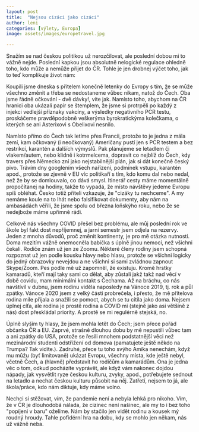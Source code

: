 ```yaml
---
layout: post
title:  "Nejsou cizáci jako cizáci"
author: leni
categories: [výlety, Evropa]
image: assets/images/europetravel.jpg

---
```


Snažím se nad českou politikou už nerozčilovat, ale poslední dobou mi to vážně nejde. Poslední kapkou jsou absolutně nelogické regulace ohledně toho, kdo může a nemůže přijet do ČR. Tohle je jen drobnej výčet toho, jak to teď komplikuje život nám:

Koupili jsme dneska s přítelem konečně letenky do Evropy s tím, že se může všechno změnit a třeba se nedostaneme vůbec nikam, natož do Čech. Oba jsme řádně očkování - dvě dávky!, víte jak. Namísto toho, abychom na ČR hranici oba ukázali papír se štemplem, že jsme si protrpěli po každý z injekci vedlejší příznaky vakcíny, a výsledky negativního PCR testu, proskáčeme pravděpodobně veškerýma byrokratickýma kolečkama, o kterých se ani Asterixovi s Obelixovi nesnilo.

Namísto přímo do Čech tak letíme přes Francii, protože to je jedna z mála zemí, kam očkovaný (i neočkovaný) Američany pustí jen s PCR testem a bez restrikcí, karantén a dalších výmyslů. Pak plánujeme se letadlem či vlakem/autem, nebo klidně i kotrmelcema, dopravit co nejblíž do Čech, kdy travers přes Německo zní jako nejstabilnější plán, jak si dát konečně český pivo. Trávím dny googlením všech nařízení, podmínek vstupu, karantén apod., protože se zjevně v EU víc politikaří s tím, kdo komu dal nebo nedal, než že by se domlouvalo, co dává smysl. Itinerář cesty máme momentálně propočítanej na hodiny, takže to vypadá, že místo návštěvy jedeme Evropu spíš obléhat. Česko totiž příteli vzkazuje, že "cizáky tu nechceme". A my nemáme koule na to lhát nebo falsifikovat dokumenty, aby nám na ambasádách věřili, že jsme spolu od března loňskýho roku, nebo že se nedejbože máme upřimně rádi.

Celkově nás všechny COVID přešel bez problému, ale můj poslední rok ve škole byl fakt dost nepříjemnej, a jarní semestr jsem odjela na rezervy. Jeden z mnoha důvodů, proč změnit kontinenty, je pro mě otázka nutnosti. Doma mezitím vážně onemocněla babička s úplně jinou nemocí, než všichni čekali. Rodiče znám už jen ze Zoomu. Některé členy rodiny jsem schopná rozpoznat už jen podle kousku hlavy nebo hlasu, protože se všichni logicky do jedný obrazovky nevejdou a ne všichni si sami zvládnou zapnout Skype/Zoom. Pes podle mě už zapomněl, že existuju. Kromě hrstky kamaradů, kteří mají taky sami co dělat, aby zůstali jakž takž nad věcí v době covidu, mam minimálni kontakt s Čechama. Až na bráchu, co nás navštívil v dubnu, jsem rodinu viděla naposledy na Vánoce 2019, tj. rok a půl zpátky. Vánoce 2020 jsem z velký části probrečela, i přesto, že mě přítelova rodina mile přijala a snažili se pomoct, abych se tu cítila jako doma. Nejsem úplnej cíťa, ale rodina je prostě rodina a COVID mi (stejně jako asi většině z nás) dost přeskládal priority. A prostě se mi regulérně stejská, no.

Úplně slyším ty hlasy, že jsem mohla letět do Čech; jsem přece pořád občanka ČR a EU. Zaprvé, strašně dlouhou dobu by mě nepustili vůbec tam a ani zpátky do USA, protože se řesili mnohem podstatnější věci než mezinárodní studenti odstřižení od domova (pamatujete ještě někdo na Trumpa? Tak vidíte.). Zadruhé, přece tu toho svýho Amíka nenechám, když mu můžu (byť limitovaně) ukázat Evropu, všechny místa, kde ještě nebyl, včetně Čech, a (hlavně) představit ho rodičům a kamarádům. Ona je jedna věc o tom, odkud pocházíte vyprávět, ale když vám nakonec dojdou nápady, jak vysvětlit ryze českou kulturu, zvyky, apod., potřebujete sednout na letadlo a nechat českou kulturu působit na něj. Zatřetí, nejsem to já, ale škola/práce, kdo nám diktuje, kdy máme volno.

Nechci si stěžovat, vím, že pandemie není a nebyla lehká pro nikoho. Vím, že v ČR je dlouhodobá nálada, že cizinec není našinec, ale my to i bez toho "popíjeni v baru" oželíme. Nám by stačilo jen vidět rodinu a kousek mý roudný hroudy. Tahle pofidérní hra na dobu, kdy se mohlo jen někam, nás už vážně neba.